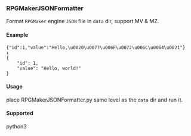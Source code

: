 ### RPGMakerJSONFormatter

Format `RPGMaker` engine `JSON` file in `data` dir, support MV & MZ.

#### Example

    {"id":1,"value":"Hello,\u0020\u0077\u006F\u0072\u006C\u0064\u0021"}
    ↓
    {
        "id": 1,
        "value": "Hello, world!"
    }

#### Usage

place RPGMakerJSONFormatter.py same level as the `data` dir and run it.

#### Supported

python3
